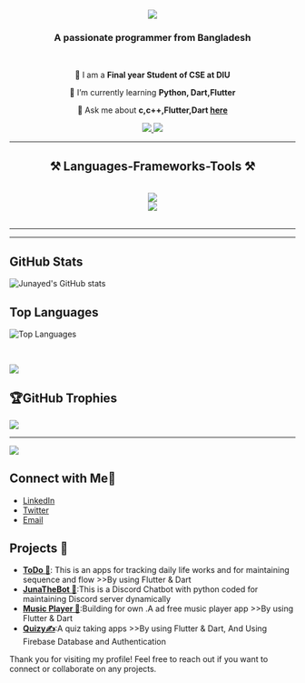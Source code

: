 ﻿

<h1 align="center">
    <img src="https://readme-typing-svg.herokuapp.com/?font=Righteous&size=35&center=true&vCenter=true&width=500&height=70&duration=4000&lines=Hi+There!+👋;+I'm+Junayed+Ahamed!;" />
</h1>

<h3 align="center">A passionate programmer from Bangladesh</h3>

<br/>

<div align="center">
 
 🔭 I am a **Final year Student of CSE at DIU**
 
 🌱 I’m currently learning **Python, Dart,Flutter**

💬 Ask me about **c,c++,Flutter,Dart [here](https://github.com/junayedahamed)**



 </div>
 
<div align="center"> 
  <a href="mailto:junayedahamed.dev@gmail.com">
    <img src="https://img.shields.io/badge/Gmail-333333?style=for-the-badge&logo=gmail&logoColor=red" />
  </a>
  <a href="https://www.linkedin.com/in/junayed-ahamed-561256252" target="_blank">
    <img src="https://img.shields.io/badge/LinkedIn-0077B5?style=for-the-badge&logo=linkedin&logoColor=white"  />
  </a>
  
</div>

 <hr/>
 
<h2 align="center">⚒️ Languages-Frameworks-Tools ⚒️</h2>
<br/>
<div align="center">
    <img src="https://skillicons.dev/icons?i=flutter,vscode,github,figma,git" /><br>
    <img src="https://skillicons.dev/icons?i=python,c,java,cpp,dart" /><br>
</div>

<br/>
<hr/>



<hr/>

## GitHub Stats

![Junayed's GitHub stats](https://github-readme-stats.vercel.app/api?username=junayedahamed&show_icons=true&theme=tokyonight&dark)

## Top Languages

![Top Languages](https://github-readme-stats.vercel.app/api/top-langs/?username=junayedahamed&layout=compact&langs_count=8&theme=tokyonight&dark)

<br/>


![](https://github-readme-streak-stats.herokuapp.com/?user=junayedahamed&theme=radical&hide_border=false)<br/>

## 🏆GitHub Trophies
![](https://github-trophies.vercel.app/?username=junayedahamed&theme=radical&no-frame=false&no-bg=false&margin-w=4)

---
[![](https://visitcount.itsvg.in/api?id=junayedahamed&icon=0&color=0)](https://visitcount.itsvg.in)


## Connect with Me🤝

- [LinkedIn](https://www.linkedin.com/in/junayedahamed)
- [Twitter](https://twitter.com/junayedahamed)
- [Email](mailto:junayedahamed.dev@gmail.com)



## Projects 📕

- **[ToDo 📃](https://github.com/junayedahamed/TODO-App)**: This is an apps for tracking daily life works and for maintaining sequence and flow  >>By using Flutter & Dart
- **[JunaTheBot 🤖](https://github.com/junayedahamed/Juna_the_bot_Discord)**:This is a Discord Chatbot with python coded for maintaining Discord server dynamically 
- **[Music Player 🎵](https://github.com/junayedahamed/music)**:Building for own .A ad free music player app >>By using Flutter & Dart
- **[Quizy✍️](https://github.com/junayedahamed/quizy)**:A quiz taking apps >>By using Flutter & Dart, And Using Firebase Database and Authentication



Thank you for visiting my profile! Feel free to reach out if you want to connect or collaborate on any projects.
